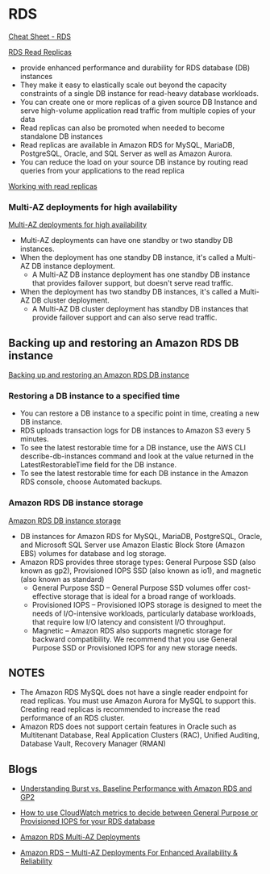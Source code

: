 # RDS

[Cheat Sheet - RDS](https://tutorialsdojo.com/amazon-relational-database-service-amazon-rds)

[RDS Read Replicas](https://aws.amazon.com/rds/features/read-replicas)

- provide enhanced performance and durability for RDS database (DB) instances
- They make it easy to elastically scale out beyond the capacity constraints of a single DB instance for read-heavy database workloads.
- You can create one or more replicas of a given source DB Instance and serve high-volume application read traffic from multiple copies of your data
- Read replicas can also be promoted when needed to become standalone DB instances
- Read replicas are available in Amazon RDS for MySQL, MariaDB, PostgreSQL, Oracle, and SQL Server as well as Amazon Aurora.
- You can reduce the load on your source DB instance by routing read queries from your applications to the read replica

[Working with read replicas](https://docs.aws.amazon.com/AmazonRDS/latest/UserGuide/USER_ReadRepl.html)


### Multi-AZ deployments for high availability

[Multi-AZ deployments for high availability](https://docs.aws.amazon.com/AmazonRDS/latest/UserGuide/Concepts.MultiAZ.html)

- Multi-AZ deployments can have one standby or two standby DB instances. 
- When the deployment has one standby DB instance, it's called a Multi-AZ DB instance deployment. 
  - A Multi-AZ DB instance deployment has one standby DB instance that provides failover support, but doesn't serve read traffic. 
- When the deployment has two standby DB instances, it's called a Multi-AZ DB cluster deployment. 
  - A Multi-AZ DB cluster deployment has standby DB instances that provide failover support and can also serve read traffic.


## Backing up and restoring an Amazon RDS DB instance

[Backing up and restoring an Amazon RDS DB instance](https://docs.aws.amazon.com/AmazonRDS/latest/UserGuide/CHAP_CommonTasks.BackupRestore.html)

### Restoring a DB instance to a specified time

- You can restore a DB instance to a specific point in time, creating a new DB instance.
- RDS uploads transaction logs for DB instances to Amazon S3 every 5 minutes.
- To see the latest restorable time for a DB instance, use the AWS CLI describe-db-instances command and look at the value returned in the LatestRestorableTime field for the DB instance.
- To see the latest restorable time for each DB instance in the Amazon RDS console, choose Automated backups.

### Amazon RDS DB instance storage

[Amazon RDS DB instance storage](https://docs.aws.amazon.com/AmazonRDS/latest/UserGuide/CHAP_Storage.html)

- DB instances for Amazon RDS for MySQL, MariaDB, PostgreSQL, Oracle, and Microsoft SQL Server use Amazon Elastic Block Store (Amazon EBS) volumes for database and log storage.
- Amazon RDS provides three storage types: General Purpose SSD (also known as gp2), Provisioned IOPS SSD (also known as io1), and magnetic (also known as standard)
  - General Purpose SSD – General Purpose SSD volumes offer cost-effective storage that is ideal for a broad range of workloads. 
  - Provisioned IOPS – Provisioned IOPS storage is designed to meet the needs of I/O-intensive workloads, particularly database workloads, that require low I/O latency and consistent I/O throughput.
  - Magnetic – Amazon RDS also supports magnetic storage for backward compatibility. We recommend that you use General Purpose SSD or Provisioned IOPS for any new storage needs.

## NOTES

- The Amazon RDS MySQL does not have a single reader endpoint for read replicas. You must use Amazon Aurora for MySQL to support this. Creating read replicas is recommended to increase the read performance of an RDS cluster.
- Amazon RDS does not support certain features in Oracle such as Multitenant Database, Real Application Clusters (RAC), Unified Auditing, Database Vault, Recovery Manager (RMAN)

## Blogs

- [Understanding Burst vs. Baseline Performance with Amazon RDS and GP2](https://aws.amazon.com/blogs/database/understanding-burst-vs-baseline-performance-with-amazon-rds-and-gp2/)

- [How to use CloudWatch metrics to decide between General Purpose or Provisioned IOPS for your RDS database](https://aws.amazon.com/blogs/database/how-to-use-cloudwatch-metrics-to-decide-between-general-purpose-or-provisioned-iops-for-your-rds-database)

- [Amazon RDS Multi-AZ Deployments](https://aws.amazon.com/rds/features/multi-az)

- [Amazon RDS – Multi-AZ Deployments For Enhanced Availability & Reliability](https://aws.amazon.com/blogs/aws/amazon-rds-multi-az-deployment)

